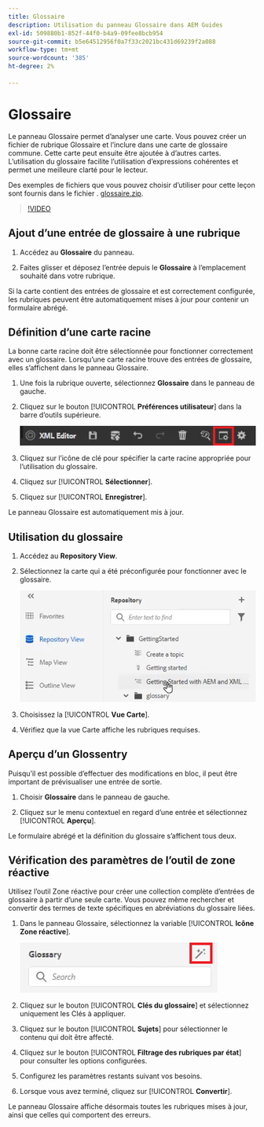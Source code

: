 ```yaml
---
title: Glossaire
description: Utilisation du panneau Glossaire dans AEM Guides
exl-id: 509880b1-852f-44f0-b4a9-09fee8bcb954
source-git-commit: b5e64512956f0a7f33c2021bc431d69239f2a088
workflow-type: tm+mt
source-wordcount: '385'
ht-degree: 2%

---
```


# Glossaire

Le panneau Glossaire permet d’analyser une carte. Vous pouvez créer un fichier de rubrique Glossaire et l’inclure dans une carte de glossaire commune. Cette carte peut ensuite être ajoutée à d’autres cartes. L’utilisation du glossaire facilite l’utilisation d’expressions cohérentes et permet une meilleure clarté pour le lecteur.

Des exemples de fichiers que vous pouvez choisir d’utiliser pour cette leçon sont fournis dans le fichier . [glossaire.zip](assets/glossary.zip).

>[!VIDEO](https://video.tv.adobe.com/v/342765)

## Ajout d’une entrée de glossaire à une rubrique

1. Accédez au **Glossaire** du panneau.

2. Faites glisser et déposez l’entrée depuis le **Glossaire** à l’emplacement souhaité dans votre rubrique.

Si la carte contient des entrées de glossaire et est correctement configurée, les rubriques peuvent être automatiquement mises à jour pour contenir un formulaire abrégé.

## Définition d’une carte racine

La bonne carte racine doit être sélectionnée pour fonctionner correctement avec un glossaire. Lorsqu’une carte racine trouve des entrées de glossaire, elles s’affichent dans le panneau Glossaire.

1. Une fois la rubrique ouverte, sélectionnez **Glossaire** dans le panneau de gauche.

2. Cliquez sur le bouton [!UICONTROL **Préférences utilisateur**] dans la barre d’outils supérieure.

   ![Icône Préférences utilisateur](images/reuse/user-prefs-icon.png)

3. Cliquez sur l’icône de clé pour spécifier la carte racine appropriée pour l’utilisation du glossaire.

4. Cliquez sur [!UICONTROL **Sélectionner**].

5. Cliquez sur [!UICONTROL **Enregistrer**].

Le panneau Glossaire est automatiquement mis à jour.

## Utilisation du glossaire

1. Accédez au **Repository View**.

2. Sélectionnez la carte qui a été préconfigurée pour fonctionner avec le glossaire.

   ![Icône de mappage pré-configuration](images/lesson-10/preconfig-map.png)

3. Choisissez la [!UICONTROL **Vue Carte**].

4. Vérifiez que la vue Carte affiche les rubriques requises.

## Aperçu d’un Glossentry

Puisqu’il est possible d’effectuer des modifications en bloc, il peut être important de prévisualiser une entrée de sortie.

1. Choisir **Glossaire** dans le panneau de gauche.

2. Cliquez sur le menu contextuel en regard d’une entrée et sélectionnez [!UICONTROL **Aperçu**].

Le formulaire abrégé et la définition du glossaire s’affichent tous deux.

## Vérification des paramètres de l’outil de zone réactive

Utilisez l’outil Zone réactive pour créer une collection complète d’entrées de glossaire à partir d’une seule carte. Vous pouvez même rechercher et convertir des termes de texte spécifiques en abréviations du glossaire liées.

1. Dans le panneau Glossaire, sélectionnez la variable [!UICONTROL **Icône Zone réactive**].

   ![Icône Zone réactive](images/lesson-10/hotspot-icon.png)

2. Cliquez sur le bouton [!UICONTROL **Clés du glossaire**] et sélectionnez uniquement les Clés à appliquer.

3. Cliquez sur le bouton [!UICONTROL **Sujets**] pour sélectionner le contenu qui doit être affecté.

4. Cliquez sur le bouton [!UICONTROL **Filtrage des rubriques par état**] pour consulter les options configurées.

5. Configurez les paramètres restants suivant vos besoins.

6. Lorsque vous avez terminé, cliquez sur [!UICONTROL **Convertir**].

Le panneau Glossaire affiche désormais toutes les rubriques mises à jour, ainsi que celles qui comportent des erreurs.
